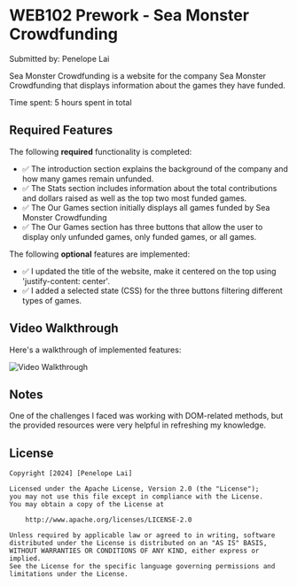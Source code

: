 # WEB102 Prework - Sea Monster Crowdfunding

Submitted by: Penelope Lai

Sea Monster Crowdfunding is a website for the company Sea Monster Crowdfunding that displays information about the games they have funded.

Time spent: 5 hours spent in total

## Required Features

The following **required** functionality is completed:

- ✅ The introduction section explains the background of the company and how many games remain unfunded.
- ✅ The Stats section includes information about the total contributions and dollars raised as well as the top two most funded games.
- ✅ The Our Games section initially displays all games funded by Sea Monster Crowdfunding
- ✅ The Our Games section has three buttons that allow the user to display only unfunded games, only funded games, or all games.

The following **optional** features are implemented:

- ✅ I updated the title of the website, make it centered on the top using 'justify-content: center'.
- ✅ I added a selected state (CSS) for the three buttons filtering different types of games.

## Video Walkthrough

Here's a walkthrough of implemented features:

![Video Walkthrough](./assets/walkthrough.gif)

## Notes

One of the challenges I faced was working with DOM-related methods, but the provided resources were very helpful in refreshing my knowledge.

## License

    Copyright [2024] [Penelope Lai]

    Licensed under the Apache License, Version 2.0 (the "License");
    you may not use this file except in compliance with the License.
    You may obtain a copy of the License at

        http://www.apache.org/licenses/LICENSE-2.0

    Unless required by applicable law or agreed to in writing, software
    distributed under the License is distributed on an "AS IS" BASIS,
    WITHOUT WARRANTIES OR CONDITIONS OF ANY KIND, either express or implied.
    See the License for the specific language governing permissions and
    limitations under the License.
